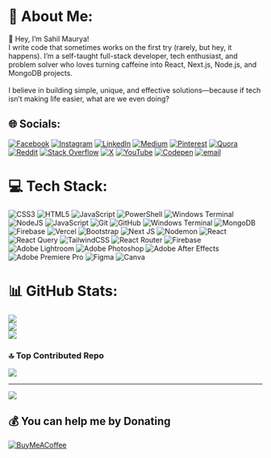 # 💫 About Me:
👋 Hey, I’m Sahil Maurya!<br>I write code that sometimes works on the first try (rarely, but hey, it happens). I’m a self-taught full-stack developer, tech enthusiast, and problem solver who loves turning caffeine into React, Next.js, Node.js, and MongoDB projects.<br><br>I believe in building simple, unique, and effective solutions—because if tech isn’t making life easier, what are we even doing?<br>

## 🌐 Socials:
[![Facebook](https://img.shields.io/badge/Facebook-%231877F2.svg?logo=Facebook&logoColor=white)](https://facebook.com/sahiImauryaa) [![Instagram](https://img.shields.io/badge/Instagram-%23E4405F.svg?logo=Instagram&logoColor=white)](https://instagram.com/sahilmauryaa_) [![LinkedIn](https://img.shields.io/badge/LinkedIn-%230077B5.svg?logo=linkedin&logoColor=white)](https://linkedin.com/in/sahil-maurya-525579260) [![Medium](https://img.shields.io/badge/Medium-12100E?logo=medium&logoColor=white)](https://medium.com/@sahilmaurya_19774) [![Pinterest](https://img.shields.io/badge/Pinterest-%23E60023.svg?logo=Pinterest&logoColor=white)](https://pinterest.com/s4hilmaurya) [![Quora](https://img.shields.io/badge/Quora-%23B92B27.svg?logo=Quora&logoColor=white)](https://quora.com/profile/Sahil-7040) [![Reddit](https://img.shields.io/badge/Reddit-%23FF4500.svg?logo=Reddit&logoColor=white)](https://reddit.com/user/sahiImaurya) [![Stack Overflow](https://img.shields.io/badge/-Stackoverflow-FE7A16?logo=stack-overflow&logoColor=white)](https://stackoverflow.com/users/30112941) [![X](https://img.shields.io/badge/X-black.svg?logo=X&logoColor=white)](https://x.com/sahiImaurya) [![YouTube](https://img.shields.io/badge/YouTube-%23FF0000.svg?logo=YouTube&logoColor=white)](https://youtube.com/@sahiImaurya) [![Codepen](https://img.shields.io/badge/Codepen-000000?logo=codepen&logoColor=white)](https://codepen.io/Sahil-Maurya-the-solid) [![email](https://img.shields.io/badge/Email-D14836?logo=gmail&logoColor=white)](mailto:workwiths4hil@gmai.com) 

# 💻 Tech Stack:
![CSS3](https://img.shields.io/badge/css3-%231572B6.svg?style=for-the-badge&logo=css3&logoColor=white) ![HTML5](https://img.shields.io/badge/html5-%23E34F26.svg?style=for-the-badge&logo=html5&logoColor=white) ![JavaScript](https://img.shields.io/badge/javascript-%23323330.svg?style=for-the-badge&logo=javascript&logoColor=%23F7DF1E) ![PowerShell](https://img.shields.io/badge/PowerShell-%235391FE.svg?style=for-the-badge&logo=powershell&logoColor=white) ![Windows Terminal](https://img.shields.io/badge/Windows%20Terminal-%234D4D4D.svg?style=for-the-badge&logo=windows-terminal&logoColor=white) ![NodeJS](https://img.shields.io/badge/node.js-6DA55F?style=for-the-badge&logo=node.js&logoColor=white) ![JavaScript](https://img.shields.io/badge/javascript-%23323330.svg?style=for-the-badge&logo=javascript&logoColor=%23F7DF1E) ![Git](https://img.shields.io/badge/git-%23F05033.svg?style=for-the-badge&logo=git&logoColor=white) ![GitHub](https://img.shields.io/badge/github-%23121011.svg?style=for-the-badge&logo=github&logoColor=white) ![Windows Terminal](https://img.shields.io/badge/Windows%20Terminal-%234D4D4D.svg?style=for-the-badge&logo=windows-terminal&logoColor=white) ![MongoDB](https://img.shields.io/badge/MongoDB-%234ea94b.svg?style=for-the-badge&logo=mongodb&logoColor=white) ![Firebase](https://img.shields.io/badge/firebase-%23039BE5.svg?style=for-the-badge&logo=firebase) ![Vercel](https://img.shields.io/badge/vercel-%23000000.svg?style=for-the-badge&logo=vercel&logoColor=white) ![Bootstrap](https://img.shields.io/badge/bootstrap-%238511FA.svg?style=for-the-badge&logo=bootstrap&logoColor=white) ![Next JS](https://img.shields.io/badge/Next-black?style=for-the-badge&logo=next.js&logoColor=white) ![Nodemon](https://img.shields.io/badge/NODEMON-%23323330.svg?style=for-the-badge&logo=nodemon&logoColor=%BBDEAD) ![React](https://img.shields.io/badge/react-%2320232a.svg?style=for-the-badge&logo=react&logoColor=%2361DAFB) ![React Query](https://img.shields.io/badge/-React%20Query-FF4154?style=for-the-badge&logo=react%20query&logoColor=white) ![TailwindCSS](https://img.shields.io/badge/tailwindcss-%2338B2AC.svg?style=for-the-badge&logo=tailwind-css&logoColor=white) ![React Router](https://img.shields.io/badge/React_Router-CA4245?style=for-the-badge&logo=react-router&logoColor=white) ![Firebase](https://img.shields.io/badge/firebase-a08021?style=for-the-badge&logo=firebase&logoColor=ffcd34) ![Adobe Lightroom](https://img.shields.io/badge/Adobe%20Lightroom-31A8FF.svg?style=for-the-badge&logo=Adobe%20Lightroom&logoColor=white) ![Adobe Photoshop](https://img.shields.io/badge/adobe%20photoshop-%2331A8FF.svg?style=for-the-badge&logo=adobe%20photoshop&logoColor=white) ![Adobe After Effects](https://img.shields.io/badge/Adobe%20After%20Effects-9999FF.svg?style=for-the-badge&logo=Adobe%20After%20Effects&logoColor=white) ![Adobe Premiere Pro](https://img.shields.io/badge/Adobe%20Premiere%20Pro-9999FF.svg?style=for-the-badge&logo=Adobe%20Premiere%20Pro&logoColor=white) ![Figma](https://img.shields.io/badge/figma-%23F24E1E.svg?style=for-the-badge&logo=figma&logoColor=white) ![Canva](https://img.shields.io/badge/Canva-%2300C4CC.svg?style=for-the-badge&logo=Canva&logoColor=white)
# 📊 GitHub Stats:
![](https://github-readme-stats.vercel.app/api?username=sahilmaurya-glitchy&theme=dark&hide_border=false&include_all_commits=false&count_private=false)<br/>
![](https://nirzak-streak-stats.vercel.app/?user=sahilmaurya-glitchy&theme=dark&hide_border=false)<br/>
![](https://github-readme-stats.vercel.app/api/top-langs/?username=sahilmaurya-glitchy&theme=dark&hide_border=false&include_all_commits=false&count_private=false&layout=compact)

### 🔝 Top Contributed Repo
![](https://github-contributor-stats.vercel.app/api?username=sahilmaurya-glitchy&limit=5&theme=dark&combine_all_yearly_contributions=true)

---
[![](https://visitcount.itsvg.in/api?id=sahilmaurya-glitchy&icon=0&color=0)](https://visitcount.itsvg.in)

  ## 💰 You can help me by Donating
  [![BuyMeACoffee](https://img.shields.io/badge/Buy%20Me%20a%20Coffee-ffdd00?style=for-the-badge&logo=buy-me-a-coffee&logoColor=black)](https://buymeacoffee.com/sahilmaurya) 

  
<!-- Proudly created with GPRM ( https://gprm.itsvg.in ) -->

